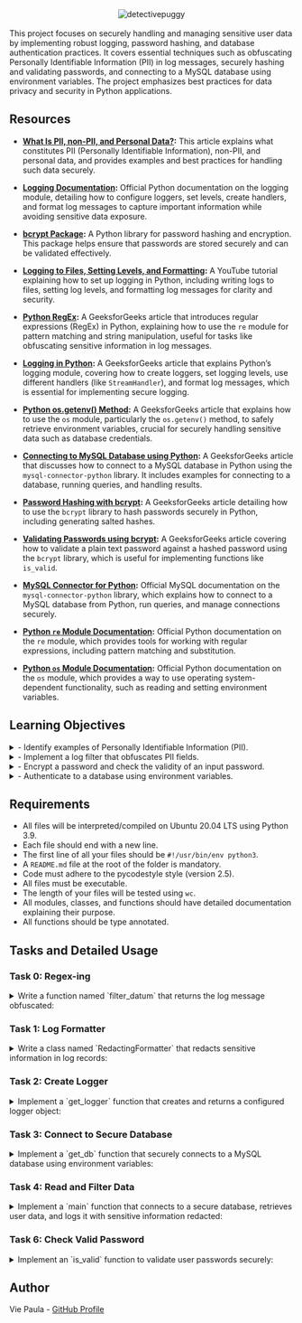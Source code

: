 
<div align="center">
  <img src="https://github.com/user-attachments/assets/339a329c-681f-4e1e-9d60-f8c2aedf1f39" alt="detectivepuggy">
</div>

<br>
This project focuses on securely handling and managing sensitive user data by implementing robust logging, password hashing, and database authentication practices. It covers essential techniques such as obfuscating Personally Identifiable Information (PII) in log messages, securely hashing and validating passwords, and connecting to a MySQL database using environment variables. The project emphasizes best practices for data privacy and security in Python applications.

## Resources

- **[What Is PII, non-PII, and Personal Data?](https://piwik.pro/blog/what-is-pii-personal-data/):** This article explains what constitutes PII (Personally Identifiable Information), non-PII, and personal data, and provides examples and best practices for handling such data securely.

- **[Logging Documentation](https://docs.python.org/3/library/logging.html):** Official Python documentation on the logging module, detailing how to configure loggers, set levels, create handlers, and format log messages to capture important information while avoiding sensitive data exposure.

- **[bcrypt Package](https://github.com/pyca/bcrypt/):** A Python library for password hashing and encryption. This package helps ensure that passwords are stored securely and can be validated effectively.

- **[Logging to Files, Setting Levels, and Formatting](https://www.youtube.com/watch?v=-ARI4Cz-awo):** A YouTube tutorial explaining how to set up logging in Python, including writing logs to files, setting log levels, and formatting log messages for clarity and security.

- **[Python RegEx](https://www.geeksforgeeks.org/regular-expression-python-examples-set-1/):** A GeeksforGeeks article that introduces regular expressions (RegEx) in Python, explaining how to use the `re` module for pattern matching and string manipulation, useful for tasks like obfuscating sensitive information in log messages.

- **[Logging in Python](https://www.geeksforgeeks.org/logging-in-python/):** A GeeksforGeeks article that explains Python’s logging module, covering how to create loggers, set logging levels, use different handlers (like `StreamHandler`), and format log messages, which is essential for implementing secure logging.

- **[Python os.getenv() Method](https://www.geeksforgeeks.org/python-os-getenv-method/):** A GeeksforGeeks article that explains how to use the `os` module, particularly the `os.getenv()` method, to safely retrieve environment variables, crucial for securely handling sensitive data such as database credentials.

- **[Connecting to MySQL Database using Python](https://www.geeksforgeeks.org/mysql-connector-python/):** A GeeksforGeeks article that discusses how to connect to a MySQL database in Python using the `mysql-connector-python` library. It includes examples for connecting to a database, running queries, and handling results.

- **[Password Hashing with bcrypt](https://www.geeksforgeeks.org/hashing-passwords-in-python-with-bcrypt/):** A GeeksforGeeks article detailing how to use the `bcrypt` library to hash passwords securely in Python, including generating salted hashes.

- **[Validating Passwords using bcrypt](https://www.geeksforgeeks.org/password-hashing-with-bcrypt/):** A GeeksforGeeks article covering how to validate a plain text password against a hashed password using the `bcrypt` library, which is useful for implementing functions like `is_valid`.

- **[MySQL Connector for Python](https://dev.mysql.com/doc/connector-python/en/):** Official MySQL documentation on the `mysql-connector-python` library, which explains how to connect to a MySQL database from Python, run queries, and manage connections securely.

- **[Python `re` Module Documentation](https://docs.python.org/3/library/re.html):** Official Python documentation on the `re` module, which provides tools for working with regular expressions, including pattern matching and substitution.

- **[Python `os` Module Documentation](https://docs.python.org/3/library/os.html):** Official Python documentation on the `os` module, which provides a way to use operating system-dependent functionality, such as reading and setting environment variables.



## Learning Objectives

<details>
<summary>- Identify examples of Personally Identifiable Information (PII).</summary>
<br>
Covered in: **Task 0, Task 1, and Task 4**

- **Task 0**: `filter_datum` function uses a list of PII fields to obfuscate specific information in log messages.
- **Task 1**: `RedactingFormatter` class uses PII fields to redact sensitive information.
- **Task 4**: The `main` function retrieves data from a database and redacts fields identified as PII, such as `name`, `email`, `phone`, `ssn`, and `password`.
</details>

<details>
<summary>- Implement a log filter that obfuscates PII fields.</summary>
<br>
Covered in: **Task 0 and Task 1**

- **Task 0**: `filter_datum` function creates a regex pattern to obfuscate specified fields in log messages.
- **Task 1**: `RedactingFormatter` class is implemented to filter values in incoming log records using the `filter_datum` function, which redacts specified PII fields.
</details>

<details>
<summary>- Encrypt a password and check the validity of an input password.</summary>
<br>
Covered in: **Task 5 and Task 6**

- **Task 5**: `hash_password` function securely hashes a password using the `bcrypt` library.
- **Task 6**: `is_valid` function checks if a given plain text password matches a hashed password using `bcrypt`.
</details>

<details>
<summary>- Authenticate to a database using environment variables.</summary>
<br>
Covered in: **Task 3 and Task 4**

- **Task 3**: `get_db` function connects to a secure MySQL database using credentials stored in environment variables.
- **Task 4**: The `main` function uses the database connection established by `get_db` to authenticate and fetch user data securely.
</details>


## Requirements

- All files will be interpreted/compiled on Ubuntu 20.04 LTS using Python 3.9.
- Each file should end with a new line.
- The first line of all your files should be `#!/usr/bin/env python3`.
- A `README.md` file at the root of the folder is mandatory.
- Code must adhere to the pycodestyle style (version 2.5).
- All files must be executable.
- The length of your files will be tested using `wc`.
- All modules, classes, and functions should have detailed documentation explaining their purpose.
- All functions should be type annotated.

## Tasks and Detailed Usage

### Task 0: Regex-ing

<details> 
<summary>Write a function named `filter_datum` that returns the log message obfuscated:</summary>
<br>

Arguments:
fields: a list of strings representing all fields to obfuscate
redaction: a string representing by what the field will be obfuscated
message: a string representing the log line
separator: a string representing by which character is separating all fields in the log line (message)
The function should use a regex to replace occurrences of certain field values.
filter_datum should be less than 5 lines long and use re.sub to perform the substitution with a single regex.



**Description:**

The `filter_datum` function is designed to obfuscate sensitive fields in log messages using regular expressions (regex). This function ensures that Personally Identifiable Information (PII) like `password` and `date_of_birth` are replaced with a redaction string to maintain data privacy and security.

**Implementation:**

```python
#!/usr/bin/env python3
'''
This module contains a function for filtering log messages.
'''

import re  # Import the 're' module for regular expression operations
from typing import List  # Import 'List' from 'typing' module for type annotations

def filter_datum(fields: List[str], redaction: str, message: str,
                 separator: str) -> str:
    '''
    Obfuscates fields in a log message.

    Args:
        fields (List[str]): A list of strings representing all fields to obfuscate.
        redaction (str): A string representing the text to replace each field value.
        message (str): A string representing the log line.
        separator (str): A string representing the character that separates fields in the log line.

    Returns:
        str: A string with specified fields obfuscated.
    '''
    # Create a regex pattern that matches any of the fields to be obfuscated
    # '|' joins the fields list into an alternation pattern (e.g., "password|date_of_birth")
    # '.+?' matches any character(s) non-greedily up to the next separator
    pattern = f"({'|'.join(fields)})=.+?{separator}"

    # Use re.sub to substitute the matched pattern with the redacted value
    # The lambda function ensures that the field name is preserved and only the value is replaced
    # m.group(1) extracts the field name that was matched by the regex
    return re.sub(
        pattern, lambda m: f"{m.group(1)}={redaction}{separator}", message
    )
```

**Usage:**

1. **Function Purpose:**
   The `filter_datum` function obfuscates specific fields in a log message to prevent the exposure of sensitive data. It takes a list of fields to obfuscate, a redaction string, the log message, and the separator used in the log message.

2. **Examples of Using the `filter_datum` Function:**

   You can use the `filter_datum` function to hide sensitive information in log messages:

   ```python
   # Example 1
   fields = ["password", "date_of_birth"]
   message = "name=egg;email=eggmin@eggsample.com;password=eggcellent;date_of_birth=12/12/1986;"
   result = filter_datum(fields, 'xxx', message, ';')
   print(result)  # Expected output: name=egg;email=eggmin@eggsample.com;password=xxx;date_of_birth=xxx;

   # Example 2
   fields = ["password", "date_of_birth"]
   message = "name=bob;email=bob@dylan.com;password=bobbycool;date_of_birth=03/04/1993;"
   result = filter_datum(fields, 'xxx', message, ';')
   print(result)  # Expected output: name=bob;email=bob@dylan.com;password=xxx;date_of_birth=xxx;
   ```

3. **Running the script to test the function:**

   To test the functionality of the `filter_datum` function, use `0-main.py`:

   ```python
   #!/usr/bin/env python3
   """
   Main file
   """

   filter_datum = __import__('filtered_logger').filter_datum

   fields = ["password", "date_of_birth"]
   messages = [
       "name=egg;email=eggmin@eggsample.com;password=eggcellent;date_of_birth=12/12/1986;",
       "name=bob;email=bob@dylan.com;password=bobbycool;date_of_birth=03/04/1993;"
   ]

   for message in messages:
       print(filter_datum(fields, 'xxx', message, ';'))
   ```

   Make the script executable by running:

   ```sh
   chmod +x 0-main.py
   ```

   Then, run the script to test:

   ```sh
   ./0-main.py
   ```

   Verify the output matches the expected results.

**Expected Output:**

```bash
name=egg;email=eggmin@eggsample.com;password=xxx;date_of_birth=xxx;
name=bob;email=bob@dylan.com;password=xxx;date_of_birth=xxx;
```

**Explanation:**

- **`filter_datum` Function:**
  - **Regex Pattern Creation**: The pattern is constructed dynamically to match any of the field names in the `fields` list followed by `=` and any characters up to the next `separator`. The pattern uses `('|'.join(fields))` to create an alternation group that matches any of the fields listed.
  - **Regex Substitution**: The `re.sub` method replaces the matched patterns with the redaction string using a lambda function. The lambda function takes the match object `m` and formats it to retain the field name (`m.group(1)`) while substituting its value with the redaction string.
  - **Purpose**: This method ensures sensitive data fields are obfuscated effectively while keeping the log structure intact.

</details>

### Task 1: Log Formatter

<details> 
<summary>Write a class named `RedactingFormatter` that redacts sensitive information in log records:</summary>
<br>


Copy the following code into filtered_logger.py.
```python
import logging


class RedactingFormatter(logging.Formatter):
    """ Redacting Formatter class
        """

    REDACTION = "***"
    FORMAT = "[HOLBERTON] %(name)s %(levelname)s %(asctime)-15s: %(message)s"
    SEPARATOR = ";"

    def __init__(self):
        super(RedactingFormatter, self).__init__(self.FORMAT)

    def format(self, record: logging.LogRecord) -> str:
        NotImplementedError
```
Update the class to accept a list of strings fields constructor argument.
Implement the format method to filter values in incoming log records using filter_datum. Values for fields in fields should be filtered.
DO NOT extrapolate FORMAT manually. The format method should be less than 5 lines long.


**Description:**

The `RedactingFormatter` class extends the `logging.Formatter` class and is used to format log records while redacting specified sensitive fields. It takes advantage of the `filter_datum` function to ensure that fields such as `email`, `ssn`, and `password` are replaced with a redaction string (`***`) to maintain privacy and security.

**Implementation:**

```python
#!/usr/bin/env python3
'''
This module contains a function for filtering log messages and a formatter
class that redacts sensitive information in log records.
'''

import re  # For regular expression operations
import logging  # To handle logging and formatting
from typing import List  # For type annotations


def filter_datum(fields: List[str], redaction: str, message: str,
                 separator: str) -> str:
    '''
    Obfuscates fields in a log message.

    Args:
        fields (List[str]): A list of strings representing all fields to
                            obfuscate.
        redaction (str): A string representing the text to replace each field
                         value.
        message (str): A string representing the log line.
        separator (str): A string representing the character that separates
                         fields in the log line.

    Returns:
        str: A string with specified fields obfuscated.
    '''
    pattern = f"({'|'.join(fields)})=.+?{separator}"

    return re.sub(
        pattern, lambda m: f"{m.group(1)}={redaction}{separator}", message
    )


class RedactingFormatter(logging.Formatter):
    '''
    Redacting Formatter class
    '''

    REDACTION = "***"
    FORMAT = "[HOLBERTON] %(name)s %(levelname)s %(asctime)-15s: %(message)s"
    SEPARATOR = ";"

    def __init__(self, fields: List[str]):
        '''
        Initializes the formatter with the specified fields to redact.

        Args:
            fields (List[str]): A list of strings representing the fields to
                                obfuscate.
        '''
        super(RedactingFormatter, self).__init__(self.FORMAT)
        self.fields = fields

    def format(self, record: logging.LogRecord) -> str:
        '''
        Formats the log record, redacting specified fields.

        Args:
            record (logging.LogRecord): The log record to format.

        Returns:
            str: The formatted and redacted log record as a string.
        '''
        original_message = super().format(record)
        return filter_datum(self.fields, self.REDACTION, original_message,
                            self.SEPARATOR)
```

**Usage:**

1. **Class Purpose:**
   The `RedactingFormatter` class formats log messages while redacting sensitive fields specified in the `fields` list. It uses the `filter_datum` function to replace the values of these fields with a redaction string (`***`).

2. **Examples of Using the `RedactingFormatter` Class:**

   You can use the `RedactingFormatter` class to redact sensitive information in log records:

   ```python
   # Example
   import logging
   from filtered_logger import RedactingFormatter

   message = "name=Bob;email=bob@dylan.com;ssn=000-123-0000;password=bobby2019;"
   log_record = logging.LogRecord("my_logger", logging.INFO, None, None, message, None, None)
   formatter = RedactingFormatter(fields=["email", "ssn", "password"])
   print(formatter.format(log_record))
   ```

3. **Running the script to test the class:**

   To test the functionality of the `RedactingFormatter` class, use `1-main.py`:

   ```python
   #!/usr/bin/env python3
   """
   Main file
   """

   import logging
   from filtered_logger import RedactingFormatter

   message = "name=Bob;email=bob@dylan.com;ssn=000-123-0000;password=bobby2019;"
   log_record = logging.LogRecord("my_logger", logging.INFO, None, None, message, None, None)
   formatter = RedactingFormatter(fields=["email", "ssn", "password"])
   print(formatter.format(log_record))
   ```

   Make the script executable by running:

   ```sh
   chmod +x 1-main.py
   ```

   Then, run the script to test:

   ```sh
   ./1-main.py
   ```

   Verify the output matches the expected results.

**Expected Output:**

```bash
[HOLBERTON] my_logger INFO 2024-09-07 13:59:45,095: name=Bob;email=***;ssn=***;password=***;
```

**Explanation:**

- **`RedactingFormatter` Class:**
  - **Constructor (`__init__` Method):** Accepts a list of fields to be redacted and initializes the formatter.
  - **`format` Method:** Formats the log record using the base formatter and then applies the `filter_datum` function to redact sensitive fields specified in the `fields` list.
  - **Purpose:** This class ensures that sensitive information in log messages is properly obfuscated to maintain privacy and security.

</details>

### Task 2: Create Logger

<details>
<summary>Implement a `get_logger` function that creates and returns a configured logger object:</summary>
<br>

Use user_data.csv for this task

The logger should be named "user_data" and only log up to logging.INFO level. It should not propagate messages to other loggers. It should have a StreamHandler with RedactingFormatter as formatter.
Create a tuple PII_FIELDS constant at the root of the module containing the fields from user_data.csv that are considered PII. PII_FIELDS can contain only 5 fields - choose the right list of fields that can are considered as “important” PIIs or information that you must hide in your logs. Use it to parameterize the formatter.

Tips:
- **[What Is PII, non-PII, and personal data?](https://piwik.pro/blog/what-is-pii-personal-data/):** This article explains the differences between PII, non-PII, and personal data, and provides examples and best practices for handling such data securely.
  
- **[Uncovering Password Habits](https://www.digitalguardian.com/blog/uncovering-password-habits-are-users%E2%80%99-password-security-habits-improving-infographic):** This infographic provides insights into users' password security habits and how they have changed over time.



**Description:**

The `get_logger` function creates a logger named `"user_data"` that is configured to log messages up to the `INFO` level. The logger uses a `StreamHandler` with a custom `RedactingFormatter` to redact sensitive fields in log messages, ensuring Personally Identifiable Information (PII) is protected.

Atuple named `PII_FIELDS` is defined at the root of the module, containing the fields from `user_data.csv` that are considered sensitive PII. The tuple includes 5 fields that are critical to be redacted in logs.

**Implementation:**

```python
#!/usr/bin/env python3
'''
This module contains functions and classes for filtering log messages and
creating loggers that redact sensitive information.
'''

import re  # For regular expression operations
import logging  # To handle logging and formatting
from typing import List  # For type annotations


def filter_datum(fields: List[str], redaction: str, message: str,
                 separator: str) -> str:
    '''
    Obfuscates fields in a log message.

    Args:
        fields (List[str]): A list of strings representing all fields to
                            obfuscate.
        redaction (str): A string representing the text to replace each field
                         value.
        message (str): A string representing the log line.
        separator (str): A string representing the character that separates
                         fields in the log line.

    Returns:
        str: A string with specified fields obfuscated.
    '''
    pattern = f"({'|'.join(fields)})=.+?{separator}"

    return re.sub(
        pattern, lambda m: f"{m.group(1)}={redaction}{separator}", message
    )


class RedactingFormatter(logging.Formatter):
    '''
    Redacting Formatter class
    '''

    REDACTION = "***"
    FORMAT = "[HOLBERTON] %(name)s %(levelname)s %(asctime)-15s: %(message)s"
    SEPARATOR = ";"

    def __init__(self, fields: List[str]):
        '''
        Initializes the formatter with the specified fields to redact.

        Args:
            fields (List[str]): A list of strings representing the fields to
                                obfuscate.
        '''
        super(RedactingFormatter, self).__init__(self.FORMAT)
        self.fields = fields

    def format(self, record: logging.LogRecord) -> str:
        '''
        Formats the log record, redacting specified fields.

        Args:
            record (logging.LogRecord): The log record to format.

        Returns:
            str: The formatted and redacted log record as a string.
        '''
        original_message = super().format(record)
        return filter_datum(self.fields, self.REDACTION, original_message,
                            self.SEPARATOR)


# Define a tuple containing fields considered as PII in user_data.csv
PII_FIELDS = ("name", "email", "phone", "ssn", "password")


def get_logger() -> logging.Logger:
    '''
    Creates and returns a logger named "user_data" that logs up to INFO level,
    does not propagate to other loggers, and uses a StreamHandler with
    RedactingFormatter to format log records.

    Returns:
        logging.Logger: Configured logger object.
    '''
    # Create a logger object named "user_data"
    logger = logging.getLogger("user_data")
    logger.setLevel(logging.INFO)  # Set the logging level to INFO
    logger.propagate = False  # Prevent the logger from propagating messages

    # Create a StreamHandler and set its formatter to RedactingFormatter
    stream_handler = logging.StreamHandler()
    formatter = RedactingFormatter(fields=PII_FIELDS)
    stream_handler.setFormatter(formatter)

    # Add the handler to the logger
    logger.addHandler(stream_handler)

    return logger
```

**Usage:**

1. **Function Purpose:**
   The `get_logger` function returns a `Logger` object that is configured to log messages securely. The logger uses a `StreamHandler` with a `RedactingFormatter` to redact fields considered as PII, such as `name`, `email`, `phone`, `ssn`, and `password`.

2. **Examples of Using the `get_logger` Function:**

   You can use the `get_logger` function to create a logger that redacts sensitive information:

   ```python
   # Example
   import logging
   from filtered_logger import get_logger, PII_FIELDS

   logger = get_logger()
   logger.info("User information: name=John Doe;email=john.doe@example.com;ssn=123-45-6789;password=supersecret;")
   ```

3. **Running the script to test the function:**

   To test the functionality of the `get_logger` function, use `2-main.py`:

   ```python
   #!/usr/bin/env python3
   """
   Main file
   """

   import logging
   from filtered_logger import get_logger, PII_FIELDS

   print(get_logger.__annotations__.get('return'))
   print("PII_FIELDS: {}".format(len(PII_FIELDS)))
   ```

   Make the script executable by running:

   ```sh
   chmod +x 2-main.py
   ```

   Then, run the script to test:

   ```sh
   ./2-main.py
   ```

   Verify the output matches the expected results.

**Expected Output:**

```bash
<class 'logging.Logger'>
PII_FIELDS: 5
```

**Explanation:**

- **`PII_FIELDS` Tuple:** A tuple containing the fields that are considered as Personally Identifiable Information (PII) in the `user_data.csv`. These fields (`"name"`, `"email"`, `"phone"`, `"ssn"`, `"password"`) should be redacted in the log messages.
  
- **`get_logger` Function:**
  - **Creates a Logger** named `"user_data"` that logs messages up to `INFO` level.
  - **Uses `RedactingFormatter`** to redact sensitive fields in log messages, ensuring that PII is not exposed in logs.
  - **Configures the Logger** with a `StreamHandler` to display redacted log messages to the console.

</details>

### Task 3: Connect to Secure Database

<details>
<summary>Implement a `get_db` function that securely connects to a MySQL database using environment variables:</summary>
<br>

Database credentials should NEVER be stored in code or checked into version control. One secure option is to store them as environment variable on the application server.
In this task, you will connect to a secure holberton database to read a users table. The database is protected by a username and password that are set as environment variables on the server named PERSONAL_DATA_DB_USERNAME (set the default as “root”), PERSONAL_DATA_DB_PASSWORD (set the default as an empty string) and PERSONAL_DATA_DB_HOST (set the default as “localhost”).
The database name is stored in PERSONAL_DATA_DB_NAME.
Implement a get_db function that returns a connector to the database (mysql.connector.connection.MySQLConnection object).
Use the os module to obtain credentials from the environment
Use the module mysql-connector-python to connect to the MySQL database (pip3 install mysql-connector-python)


**Description:**

The `get_db` function connects to a secure MySQL database using credentials stored in environment variables. This approach prevents sensitive information, such as usernames and passwords, from being hard-coded in the code or exposed in version control.

**Implementation:**

```python
#!/usr/bin/env python3
'''
This module contains functions and classes for filtering log messages,
creating loggers that redact sensitive information, and connecting securely
to a MySQL database.
'''

import re  # For regular expression operations
import logging  # To handle logging and formatting
from typing import List  # For type annotations
import os  # For environment variable access
import mysql.connector  # For connecting to the MySQL database
from mysql.connector import Error  # For handling MySQL errors


def filter_datum(fields: List[str], redaction: str, message: str,
                 separator: str) -> str:
    '''
    Obfuscates fields in a log message.
    '''
    pattern = f"({'|'.join(fields)})=.+?{separator}"

    return re.sub(
        pattern, lambda m: f"{m.group(1)}={redaction}{separator}", message
    )


class RedactingFormatter(logging.Formatter):
    '''
    Redacting Formatter class
    '''

    REDACTION = "***"
    FORMAT = "[HOLBERTON] %(name)s %(levelname)s %(asctime)-15s: %(message)s"
    SEPARATOR = ";"

    def __init__(self, fields: List[str]):
        '''
        Initializes the formatter with the specified fields to redact.
        '''
        super(RedactingFormatter, self).__init__(self.FORMAT)
        self.fields = fields

    def format(self, record: logging.LogRecord) -> str:
        '''
        Formats the log record, redacting specified fields.
        '''
        original_message = super().format(record)
        return filter_datum(self.fields, self.REDACTION, original_message,
                            self.SEPARATOR)


# Define a tuple containing fields considered as PII in user_data.csv
PII_FIELDS = ("name", "email", "phone", "ssn", "password")


def get_logger() -> logging.Logger:
    '''
    Creates and returns a logger named user_data that logs up to INFO level,
    does not propagate to other loggers, and uses a StreamHandler with
    RedactingFormatter to format log records.
    '''
    logger = logging.getLogger("user_data")
    logger.setLevel(logging.INFO)
    logger.propagate = False

    stream_handler = logging.StreamHandler()
    formatter = RedactingFormatter(fields=PII_FIELDS)
    stream_handler.setFormatter(formatter)

    logger.addHandler(stream_handler)

    return logger


def get_db() -> mysql.connector.connection.MySQLConnection:
    '''
    Connects to a secure MySQL database using credentials from environment
    variables and returns a MySQLConnection object.
    '''
    # Check for missing environment variables
    if not all([os.getenv("PERSONAL_DATA_DB_USERNAME"),
                os.getenv("PERSONAL_DATA_DB_PASSWORD"),
                os.getenv("PERSONAL_DATA_DB_HOST"),
                os.getenv("PERSONAL_DATA_DB_NAME")]):
        raise ValueError("Some required environment variables are missing.")

    try:
        # Create a MySQL database connection using environment variables
        connector = mysql.connector.connect(
            user=os.getenv("PERSONAL_DATA_DB_USERNAME", "root"),
            password=os.getenv("PERSONAL_DATA_DB_PASSWORD", ""),
            host=os.getenv("PERSONAL_DATA_DB_HOST", "localhost"),
            database=os.getenv("PERSONAL_DATA_DB_NAME")
        )
        return connector
    except Error as e:
        # Handle MySQL connection errors
        print(f"Error connecting to MySQL: {e}")
        return None
```


**Usage**

1. **Set Environment Variables:**
   Before running the script, you need to set the necessary environment variables to securely store your database credentials. Run the following commands in your terminal:

   ```sh
   export PERSONAL_DATA_DB_USERNAME=root
   export PERSONAL_DATA_DB_PASSWORD=password  # Replace 'password' with your actual password
   export PERSONAL_DATA_DB_HOST=localhost
   export PERSONAL_DATA_DB_NAME=my_db
   ```

   Verify that the environment variables have been set correctly:

   ```sh
   echo $PERSONAL_DATA_DB_USERNAME
   echo $PERSONAL_DATA_DB_PASSWORD
   echo $PERSONAL_DATA_DB_HOST
   echo $PERSONAL_DATA_DB_NAME
   ```

2. **Function Purpose:**
   The `get_db` function establishes a secure connection to a MySQL database using credentials from environment variables. This function ensures that sensitive data like usernames and passwords are not hardcoded in the code or exposed in version control.

3. **Examples of Using the `get_db` Function:**

   You can use the `get_db` function to connect to a MySQL database securely:

   ```python
   # Example
   from filtered_logger import get_db

   db = get_db()
   if db:
       cursor = db.cursor()
       cursor.execute("SELECT COUNT(*) FROM users;")
       for row in cursor:
           print(row[0])
       cursor.close()
       db.close()
   else:
       print("Failed to connect to the database.")
   ```

4. **Running the Script to Test the Function:**

   To test the functionality of the `get_db` function, use `3-main.py`:

   ```python
   #!/usr/bin/env python3
   """
   Main file
   """

   get_db = __import__('filtered_logger').get_db

   db = get_db()
   if db:
       cursor = db.cursor()
       cursor.execute("SELECT COUNT(*) FROM users;")
       for row in cursor:
           print(row[0])
       cursor.close()
       db.close()
   else:
       print("Failed to connect to the database.")
   ```

   Make the script executable by running:

   ```sh
   chmod +x 3-main.py
   ```

   Then, run the script to test:

   ```sh
   ./3-main.py
   ```

   Verify the output matches the expected results.

**Expected Output:**

```bash
2
```

**Troubleshooting:**

- **Error: Some Required Environment Variables Are Missing**
  - Make sure you have set all necessary environment variables:
    ```sh
    export PERSONAL_DATA_DB_USERNAME=root
    export PERSONAL_DATA_DB_PASSWORD=<your_password>  # Replace with your actual password
    export PERSONAL_DATA_DB_HOST=localhost
    export PERSONAL_DATA_DB_NAME=my_db
    ```

- **Error: `Error connecting to MySQL`**
  - Check if your MySQL server is running.
  - Verify that the credentials (username, password, host, and database name) are correct.
  - Ensure that the user has the necessary permissions to connect to the MySQL database.
  - Restart the MySQL service if needed:
    ```sh
    sudo service mysql restart
    ```


**Explanation:**

- **Environment Variables Usage:** The function securely uses environment variables to retrieve database credentials, enhancing security by avoiding hardcoding sensitive information.
- **Error Handling:** The code includes checks and error handling to ensure that missing credentials or connection errors are handled gracefully, providing clear messages for easier troubleshooting.

</details>

### Task 4: Read and Filter Data

<details>
<summary>Implement a `main` function that connects to a secure database, retrieves user data, and logs it with sensitive information redacted:</summary>
<br>

Implement a main function that takes no arguments and returns nothing.

The function will obtain a database connection using get_db and retrieve all rows in the users table and display each row under a filtered format like this:

```bash
[HOLBERTON] user_data INFO 2019-11-19 18:37:59,596: name=***; email=***; phone=***; ssn=***; password=***; ip=e848:e856:4e0b:a056:54ad:1e98:8110:ce1b; last_login=2019-11-14T06:16:24; user_agent=Mozilla/5.0 (compatible; MSIE 9.0; Windows NT 6.1; WOW64; Trident/5.0; KTXN);
```

Filtered fields:

name
email
phone
ssn
password
Only your main function should run when the module is executed.

**Description:**

The `main` function connects to a secure MySQL database using credentials stored in environment variables. It retrieves all rows from the `users` table and logs each row using a custom logger that redacts sensitive information (such as `name`, `email`, `phone`, `ssn`, and `password`).

**Implementation:**

```python
#!/usr/bin/env python3
'''
This module contains functions and classes for filtering log messages,
creating loggers that redact sensitive information, and connecting securely
to a MySQL database.
'''

import re  # For regular expression operations
import logging  # To handle logging and formatting
from typing import List  # For type annotations
import os  # For environment variable access
import mysql.connector  # For connecting to the MySQL database
from mysql.connector import Error  # For handling MySQL errors


def filter_datum(fields: List[str], redaction: str, message: str,
                 separator: str) -> str:
    '''
    Obfuscates fields in a log message.
    '''
    pattern = f"({'|'.join(fields)})=.+?{separator}"

    return re.sub(
        pattern, lambda m: f"{m.group(1)}={redaction}{separator}", message
    )


class RedactingFormatter(logging.Formatter):
    '''
    Redacting Formatter class
    '''

    REDACTION = "***"
    FORMAT = "[HOLBERTON] %(name)s %(levelname)s %(asctime)-15s: %(message)s"
    SEPARATOR = ";"

    def __init__(self, fields: List[str]):
        '''
        Initializes the formatter with the specified fields to redact.
        '''
        super(RedactingFormatter, self).__init__(self.FORMAT)
        self.fields = fields

    def format(self, record: logging.LogRecord) -> str:
        '''
        Formats the log record, redacting specified fields.
        '''
        original_message = super().format(record)
        return filter_datum(self.fields, self.REDACTION, original_message,
                            self.SEPARATOR)


# Define a tuple containing fields considered as PII in user_data.csv
PII_FIELDS = ("name", "email", "phone", "ssn", "password")


def get_logger() -> logging.Logger:
    '''
    Creates and returns a logger named user_data that logs up to INFO level,
    does not propagate to other loggers, and uses a StreamHandler with
    RedactingFormatter to format log records.
    '''
    logger = logging.getLogger("user_data")
    logger.setLevel(logging.INFO)
    logger.propagate = False

    stream_handler = logging.StreamHandler()
    formatter = RedactingFormatter(fields=PII_FIELDS)
    stream_handler.setFormatter(formatter)

    logger.addHandler(stream_handler)

    return logger


def get_db() -> mysql.connector.connection.MySQLConnection:
    '''
    Connects to a secure MySQL database using credentials from environment
    variables and returns a MySQLConnection object.
    '''
    # Check for missing environment variables
    if not all([os.getenv("PERSONAL_DATA_DB_USERNAME"),
                os.getenv("PERSONAL_DATA_DB_PASSWORD"),
                os.getenv("PERSONAL_DATA_DB_HOST"),
                os.getenv("PERSONAL_DATA_DB_NAME")]):
        raise ValueError("Some required environment variables are missing.")

    try:
        # Create a MySQL database connection using environment variables
        connector = mysql.connector.connect(
            user=os.getenv("PERSONAL_DATA_DB_USERNAME", "root"),
            password=os.getenv("PERSONAL_DATA_DB_PASSWORD", ""),
            host=os.getenv("PERSONAL_DATA_DB_HOST", "localhost"),
            database=os.getenv("PERSONAL_DATA_DB_NAME")
        )
        return connector
    except Error as e:
        # Handle MySQL connection errors
        print(f"Error connecting to MySQL: {e}")
        return None


def main():
    '''
    Main function that retrieves and prints all user data from the database
    with sensitive information redacted.
    '''
    db = get_db()
    if db:
        cursor = db.cursor()
        cursor.execute(
            "SELECT name, email, phone, ssn, password, ip, last_login, "
            "user_agent FROM users;"
        )

        logger = get_logger()

        for row in cursor:
            message = (
                f"name={row[0]}; email={row[1]}; phone={row[2]}; "
                f"ssn={row[3]}; password={row[4]}; ip={row[5]}; "
                f"last_login={row[6]}; user_agent={row[7]};"
            )
            logger.info(message)

        cursor.close()
        db.close()
    else:
        print("Failed to connect to the database.")


if __name__ == "__main__":
    main()

```

**Usage:**

1. **Set Environment Variables:**
   Before running the script, you need to set the necessary environment variables to securely store your database credentials:

   ```sh
   export PERSONAL_DATA_DB_USERNAME=root
   export PERSONAL_DATA_DB_PASSWORD=password  # Replace 'password' with your actual password
   export PERSONAL_DATA_DB_HOST=localhost
   export PERSONAL_DATA_DB_NAME=my_db
   ```

   Verify that the environment variables have been set correctly:

   ```sh
   echo $PERSONAL_DATA_DB_USERNAME
   echo $PERSONAL_DATA_DB_PASSWORD
   echo $PERSONAL_DATA_DB_HOST
   echo $PERSONAL_DATA_DB_NAME
   ```

2. **Run the Script:**

   Make the script executable and run it:

   ```sh
   chmod +x filtered_logger.py
   PERSONAL_DATA_DB_USERNAME=root PERSONAL_DATA_DB_PASSWORD=password PERSONAL_DATA_DB_HOST=localhost PERSONAL_DATA_DB_NAME=my_db ./filtered_logger.py
   ```

3. **Expected Output:**

   The output should display redacted log messages for each user record in the database:

   ```bash
[HOLBERTON] user_data INFO 2024-09-08 12:41:10,638: name=***; email=***; phone=***; ssn=***; password=***; ip=60ed:c396:2ff:244:bbd0:9208:26f2:93ea; last_login=2019-11-14 06:14:24; user_agent=Mozilla/5.0 (Windows NT 10.0; Win64; x64) AppleWebKit/537.36 (KHTML, like Gecko) Chrome/74.0.3729.157 Safari/537.36;
[HOLBERTON] user_data INFO 2024-09-08 12:41:10,638: name=***; email=***; phone=***; ssn=***; password=***; ip=f724:c5d1:a14d:c4c5:bae2:9457:3769:1969; last_login=2019-11-14 06:16:19; user_agent=Mozilla/5.0 (Linux; U; Android 4.1.2; de-de; GT-I9100 Build/JZO54K) AppleWebKit/534.30 (KHTML, like Gecko) Version/4.0 Mobile Safari/534.30;

   ```

**Troubleshooting:**

- **Error: Failed to connect to the database.**
  - Ensure that the environment variables are set correctly.
  - Verify that the MySQL server is running and accessible.

- **Error: Some required environment variables are missing.**
  - Make sure all necessary environment variables are exported before running the script.

**Explanation:**

- **Environment Variables Usage:** The function securely uses environment variables to retrieve database credentials, enhancing security by avoiding hardcoding sensitive information.
- **Error Handling:** The code includes checks and error handling to ensure that missing credentials or connection errors are handled gracefully, providing clear messages for easier troubleshooting.
- **Logging Redacted Information:** The `main` function uses the custom logger to log each user record with sensitive information redacted, ensuring compliance with privacy requirements.

</details>

### Task 5: Encrypting Passwords

<details> 
<summary>Implement a `hash_password` function that hashes user passwords securely:</summary>
<br>

User passwords should NEVER be stored in plain text in a database.
Implement a hash_password function that expects one string argument name password and returns a salted, hashed password, which is a byte string.
Use the bcrypt package to perform the hashing (with hashpw).


**Description:**

The `hash_password` function hashes a plain text password using the `bcrypt` package. This ensures that passwords are not stored in plain text, which is a critical security measure for protecting user data.

**Installation:**

To use the `bcrypt` package for password hashing, you must first install it. Run the following command to install `bcrypt` using `pip3`:

```sh
pip3 install bcrypt
```

This will install the necessary package to perform secure password hashing.

**Implementation:**

```python
#!/usr/bin/env python3
'''
This module contains a function for securely hashing passwords
using the bcrypt package.
'''

import bcrypt  # Import bcrypt for password hashing


def hash_password(password: str) -> bytes:
    '''
    Hashes a password using bcrypt with a salt.

    Args:
        password (str): The plain text password to be hashed.

    Returns:
        bytes: A salted, hashed password as a byte string.
    '''
    # Generate a salt
    salt = bcrypt.gensalt()

    # Hash the password using the generated salt
    hashed_password = bcrypt.hashpw(password.encode(), salt)

    return hashed_password
```

**Usage:**

1. **Function Purpose:**
   The `hash_password` function securely hashes a plain text password by generating a random salt and using the `bcrypt` package to create a hashed password. The resulting hash is a byte string that can be safely stored in a database.

2. **Examples of Using the `hash_password` Function:**

   You can use the `hash_password` function to hash any password:

   ```python
   # Example Usage
   from encrypt_password import hash_password

   password = "MyAmazingPassw0rd"
   print(hash_password(password))  # Output: A salted, hashed password in bytes
   print(hash_password(password))  # Output: A different salted, hashed password in bytes
   ```

3. **Running the script to test the function:**

   To test the functionality of the `hash_password` function, use `5-main.py`:

   ```python
   #!/usr/bin/env python3
   """
   Main file
   """

   hash_password = __import__('encrypt_password').hash_password

   password = "MyAmazingPassw0rd"
   print(hash_password(password))
   print(hash_password(password))
   ```

   Make the script executable by running:

   ```sh
   chmod +x encrypt_password.py
   chmod +x 5-main.py
   ```

   Then, run the script to test:

   ```sh
   ./5-main.py
   ```

**Expected Output:**

```bash
b'$2b$12$KCxqwXXe5dxD9XFmKYIOme0.oUHFYs3/xu8uVXQ1kQjXq42sa9Bla'
b'$2b$12$5Hbld/nDiOMhij/GMR17MOYHMLwOkkMcAgNYA9ujC5nVjsi7GLPb2'

```

- The output should display two different salted, hashed passwords. Each time you run the script, the hashes will be different due to the use of a random salt.

**Explanation:**

- **bcrypt Package:** Uses the `bcrypt` package to generate a secure, salted hash of the password, making it resistant to various attacks.
- **Hashing with Salt:** The function generates a new random salt every time it is called, ensuring that even if the same password is hashed multiple times, the resulting hashes will be different.
- **Security Measure:** This method of hashing is secure against rainbow table attacks and adds an extra layer of protection for stored user passwords.

</details>

### Task 6: Check Valid Password

<details> 
<summary>Implement an `is_valid` function to validate user passwords securely:</summary>
<br>

Implement an is_valid function that expects 2 arguments and returns a boolean.
Arguments:
hashed_password: bytes type
password: string type
Use bcrypt to validate that the provided password matches the hashed password.


**Description:**

The `is_valid` function checks if a provided plain text password matches a previously hashed password using the `bcrypt` package. This ensures that only valid passwords are accepted for authentication, enhancing security.

**Installation:**

Before using the `is_valid` function, make sure the `bcrypt` package is installed. It should have been done in the previous task but just in case you can install it by running:

```sh
pip3 install bcrypt
```

**Implementation:**

```python
#!/usr/bin/env python3
'''
This module contains functions for securely hashing passwords and
validating passwords using the bcrypt package.
'''

import bcrypt  # Import bcrypt for password hashing and validation


def hash_password(password: str) -> bytes:
    '''
    Hashes a password using bcrypt with a salt.

    Args:
        password (str): The plain text password to be hashed.

    Returns:
        bytes: A salted, hashed password as a byte string.
    '''
    # Generate a salt
    salt = bcrypt.gensalt()

    # Hash the password using the generated salt
    hashed_password = bcrypt.hashpw(password.encode(), salt)

    return hashed_password


def is_valid(hashed_password: bytes, password: str) -> bool:
    '''
    Validates if the provided password matches the hashed password.

    Args:
        hashed_password (bytes): The hashed password.
        password (str): The plain text password to validate.

    Returns:
        bool: True if the password matches the hashed password, False otherwise.
    '''
    # Check if the provided password matches the hashed password
    return bcrypt.checkpw(password.encode(), hashed_password)
```

**Usage:**

1. **Function Purpose:**
   The `is_valid` function checks if a given plain text password matches a stored hashed password. This is essential for securely validating user credentials during the authentication process.

2. **Examples of Using the `is_valid` Function:**

   You can use the `is_valid` function to validate passwords:

   ```python
   # Example Usage
   from encrypt_password import hash_password, is_valid

   password = "MyAmazingPassw0rd"
   encrypted_password = hash_password(password)

   print(encrypted_password)  # Output: A salted, hashed password in bytes
   print(is_valid(encrypted_password, password))  # Output: True
   ```

3. **Running the script to test the function:**

   To test the functionality of the `is_valid` function, use `6-main.py`:

   ```python
   #!/usr/bin/env python3
   """
   Main file
   """

   hash_password = __import__('encrypt_password').hash_password
   is_valid = __import__('encrypt_password').is_valid

   password = "MyAmazingPassw0rd"
   encrypted_password = hash_password(password)
   print(encrypted_password)
   print(is_valid(encrypted_password, password))
   ```

   Make the script executable by running:

   ```sh
   chmod +x encrypt_password.py
   chmod +x 6-main.py
   ```

   Then, run the script to test:

   ```sh
   ./6-main.py
   ```

**Expected Output:**

```bash
b'$2b$12$px5R4O.Ph6u.HlVQnl5agew06e2SXqhTuHVoQQgezLVtpUVJ6YlUS'
True

```

- The output should display the hashed password and then `True`, indicating that the provided plain text password matches the hashed password.

**Explanation:**

- **bcrypt Package:** Uses the `bcrypt` package to securely validate that a plain text password matches a previously hashed password.
- **Validation with Salted Hash:** The function `is_valid` securely compares the password by hashing the input and comparing it with the stored hash. This method is secure against various types of attacks.
- **Security Measure:** This function ensures that passwords are securely validated without exposing or storing them in plain text.

</details>

## Author

Vie Paula - [GitHub Profile](https://github.com/ThatsVie)

